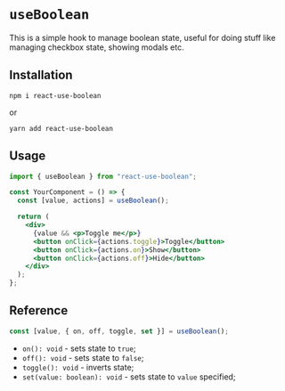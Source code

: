 # `useBoolean`

This is a simple hook to manage boolean state, useful for doing stuff like managing checkbox state, showing modals etc.

## Installation

`npm i react-use-boolean`

or

`yarn add react-use-boolean`

## Usage

```jsx
import { useBoolean } from "react-use-boolean";

const YourComponent = () => {
  const [value, actions] = useBoolean();

  return (
    <div>
      {value && <p>Toggle me</p>}
      <button onClick={actions.toggle}>Toggle</button>
      <button onClick={actions.on}>Show</button>
      <button onClick={actions.off}>Hide</button>
    </div>
  );
};
```

## Reference

```js
const [value, { on, off, toggle, set }] = useBoolean();
```

- `on(): void` - sets state to `true`;
- `off(): void` - sets state to `false`;
- `toggle(): void` - inverts state;
- `set(value: boolean): void` - sets state to `value` specified;

